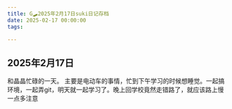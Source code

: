 ```yaml
---
title: G🛹2025年2月17日suki日记存档
date: 2025-02-17 00:00:00
tags:

---
```


## 2025年2月17日
和晶晶忙碌的一天。
主要是电动车的事情，忙到下午学习的时候想睡觉。一起搞环境，一起弄git，明天就一起学习了。晚上回学校竟然走错路了，就应该路上慢一点多注意